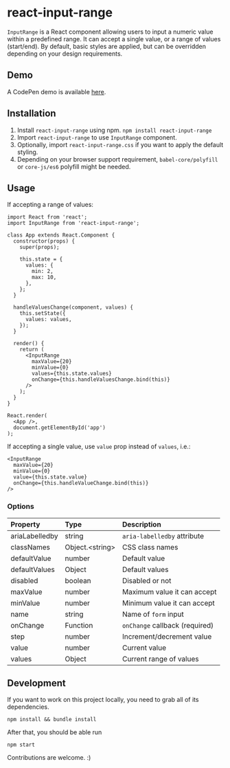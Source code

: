 # react-input-range

`InputRange` is a React component allowing users to input a numeric value within a predefined range. It can accept a single value, or a range of values (start/end). By default, basic styles are applied, but can be overridden depending on your design requirements.

## Demo
A CodePen demo is available [here](http://codepen.io/davidchin/full/GpNvqw/).

## Installation

1. Install `react-input-range` using npm. `npm install react-input-range`
2. Import `react-input-range` to use `InputRange` component.
3. Optionally, import `react-input-range.css` if you want to apply the default styling.
4. Depending on your browser support requirement, `babel-core/polyfill` or `core-js/es6` polyfill might be needed.

## Usage
If accepting a range of values:

```{js}
import React from 'react';
import InputRange from 'react-input-range';

class App extends React.Component {
  constructor(props) {
    super(props);

    this.state = {
      values: {
        min: 2,
        max: 10,
      },
    };
  }

  handleValuesChange(component, values) {
    this.setState({
      values: values,
    });
  }

  render() {
    return (
      <InputRange
        maxValue={20}
        minValue={0}
        values={this.state.values}
        onChange={this.handleValuesChange.bind(this)}
      />
    );
  }
}

React.render(
  <App />,
  document.getElementById('app')
);
```

If accepting a single value, use `value` prop instead of `values`, i.e.:

```{js}
<InputRange
  maxValue={20}
  minValue={0}
  value={this.state.value}
  onChange={this.handleValueChange.bind(this)}
/>
```

### Options
Property                | Type                    | Description
:-----------------------|:------------------------|:----------------------------------
ariaLabelledby          |string                   |`aria-labelledby` attribute
classNames              |Object.&lt;string&gt;    |CSS class names
defaultValue            |number                   |Default value
defaultValues           |Object                   |Default values
disabled                |boolean                  |Disabled or not
maxValue                |number                   |Maximum value it can accept
minValue                |number                   |Minimum value it can accept
name                    |string                   |Name of `form` input
onChange                |Function                 |`onChange` callback (required)
step                    |number                   |Increment/decrement value
value                   |number                   |Current value
values                  |Object                   |Current range of values

## Development

If you want to work on this project locally, you need to grab all of its dependencies.
```
npm install && bundle install
```

After that, you should be able run
```
npm start
```

Contributions are welcome. :)
